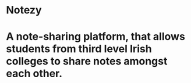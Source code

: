 # Notezy

# A note-sharing platform, that allows students from third level Irish colleges to share notes amongst each other.
